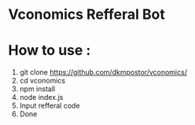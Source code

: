 # Vconomics Refferal Bot

# How to use :

1. git clone https://github.com/dkmpostor/vconomics/
2. cd vconomics
3. npm install
4. node index.js
5. Input refferal code
6. Done
